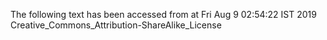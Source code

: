 The following text has been accessed from at Fri Aug 9 02:54:22 IST 2019
Creative_Commons_Attribution-ShareAlike_License
